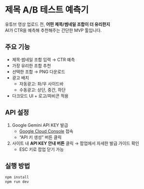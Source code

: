 # 제목 A/B 테스트 예측기

유튜브 영상 업로드 전, **어떤 제목/썸네일 조합이 더 유리한지**  
AI가 CTR을 예측해 추천해주는 간단한 MVP 툴입니다.

## 주요 기능
- 제목·썸네일 조합 입력 → CTR 예측
- 가장 유리한 조합 추천
- 선택한 조합 → PNG 다운로드
- 광고 배치
  - 자동광고: 좌/우 사이드바
  - 수동광고: 상단, 중간, 하단
- 다크모드 UI + 로고/파비콘 적용

## API 설정
1. Google Gemini API KEY 발급
   - [Google Cloud Console](https://console.cloud.google.com) 접속
   - “API 키 생성” 버튼 클릭
2. 사이트 내 **API KEY 안내 버튼** 클릭 → 팝업에서 자세한 발급 가이드 확인
   - ESC 키로 팝업 닫기 가능

## 실행 방법
```bash
npm install
npm run dev
